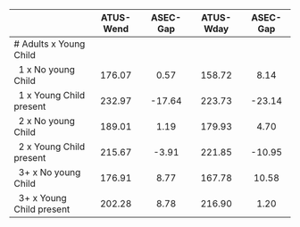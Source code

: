 
|                      |    ATUS-Wend |     ASEC-Gap |    ATUS-Wday |     ASEC-Gap |
| -------------------- | :----------: | :----------: | :----------: | :----------: |
| # Adults x Young Child |              |              |              |              |
| &nbsp;&nbsp;1 x No young Child |       176.07 |         0.57 |       158.72 |         8.14 |
| &nbsp;&nbsp;1 x Young Child present |       232.97 |       -17.64 |       223.73 |       -23.14 |
| &nbsp;&nbsp;2 x No young Child |       189.01 |         1.19 |       179.93 |         4.70 |
| &nbsp;&nbsp;2 x Young Child present |       215.67 |        -3.91 |       221.85 |       -10.95 |
| &nbsp;&nbsp;3+ x No young Child |       176.91 |         8.77 |       167.78 |        10.58 |
| &nbsp;&nbsp;3+ x Young Child present |       202.28 |         8.78 |       216.90 |         1.20 |

